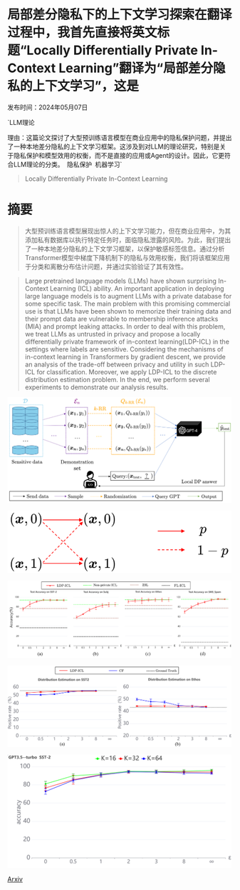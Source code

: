 # 局部差分隐私下的上下文学习探索在翻译过程中，我首先直接将英文标题“Locally Differentially Private In-Context Learning”翻译为“局部差分隐私的上下文学习”，这是

发布时间：2024年05月07日

`LLM理论

理由：这篇论文探讨了大型预训练语言模型在商业应用中的隐私保护问题，并提出了一种本地差分隐私的上下文学习框架。这涉及到对LLM的理论研究，特别是关于隐私保护和模型效用的权衡，而不是直接的应用或Agent的设计。因此，它更符合LLM理论的分类。` `隐私保护` `机器学习`

> Locally Differentially Private In-Context Learning

# 摘要

> 大型预训练语言模型展现出惊人的上下文学习能力，但在商业应用中，为其添加私有数据库以执行特定任务时，面临隐私泄露的风险。为此，我们提出了一种本地差分隐私的上下文学习框架，以保护敏感标签信息。通过分析Transformer模型中梯度下降机制下的隐私与效用权衡，我们将该框架应用于分类和离散分布估计问题，并通过实验验证了其有效性。

> Large pretrained language models (LLMs) have shown surprising In-Context Learning (ICL) ability. An important application in deploying large language models is to augment LLMs with a private database for some specific task. The main problem with this promising commercial use is that LLMs have been shown to memorize their training data and their prompt data are vulnerable to membership inference attacks (MIA) and prompt leaking attacks. In order to deal with this problem, we treat LLMs as untrusted in privacy and propose a locally differentially private framework of in-context learning(LDP-ICL) in the settings where labels are sensitive. Considering the mechanisms of in-context learning in Transformers by gradient descent, we provide an analysis of the trade-off between privacy and utility in such LDP-ICL for classification. Moreover, we apply LDP-ICL to the discrete distribution estimation problem. In the end, we perform several experiments to demonstrate our analysis results.

![局部差分隐私下的上下文学习探索在翻译过程中，我首先直接将英文标题“Locally Differentially Private In-Context Learning”翻译为“局部差分隐私的上下文学习”，这是](../../../paper_images/2405.04032/main.png)

![局部差分隐私下的上下文学习探索在翻译过程中，我首先直接将英文标题“Locally Differentially Private In-Context Learning”翻译为“局部差分隐私的上下文学习”，这是](../../../paper_images/2405.04032/fig2.png)

![局部差分隐私下的上下文学习探索在翻译过程中，我首先直接将英文标题“Locally Differentially Private In-Context Learning”翻译为“局部差分隐私的上下文学习”，这是](../../../paper_images/2405.04032/exp.png)

![局部差分隐私下的上下文学习探索在翻译过程中，我首先直接将英文标题“Locally Differentially Private In-Context Learning”翻译为“局部差分隐私的上下文学习”，这是](../../../paper_images/2405.04032/est.png)

![局部差分隐私下的上下文学习探索在翻译过程中，我首先直接将英文标题“Locally Differentially Private In-Context Learning”翻译为“局部差分隐私的上下文学习”，这是](../../../paper_images/2405.04032/COMPARE.png)

[Arxiv](https://arxiv.org/abs/2405.04032)